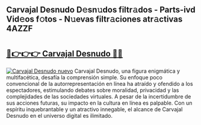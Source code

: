 ## Carvajal Desnudo D𝚎sn𝚞dos filtr𝚊dos - Parts-ivd Vid𝚎os f𝚘tos - N𝚞evas filtr𝚊ciones atr𝚊ctivas 4AZZF

# <h2><a href="http://mb0nqr8.tromn.icu/?c=Carvajal+Desnudo">🔗👉👉👉 Carvajal Desnudo 🔗🔗</a></h2>

[![Carvajal Desnudo nuevo](https://i.imgur.com/pEAQMta.gif)](http://mb0nqr8.tromn.icu/?c=Carvajal+Desnudo)
Carvajal Desnudo, una figura enigmática y multifacética, desafía la comprensión simple. Su enfoque poco convencional de la autorrepresentación en línea ha atraído y ofendido a los espectadores, estimulando debates sobre moralidad, privacidad y las complejidades de las sociedades virtuales. A pesar de la incertidumbre de sus acciones futuras, su impacto en la cultura en línea es palpable. Con un espíritu inquebrantable y un atractivo innegable, el alcance de Carvajal Desnudo en el universo digital es ilimitado.
